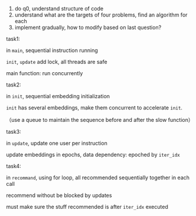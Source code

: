 1. do q0, understand structure of code
2. understand what are the targets of four problems, find an algorithm for each
3. implement gradually, how to modify based on last question?





task1: 

in `main`, sequential instruction running

`init`, `update` add lock, all threads are safe

main function: run concurrently



task2:

in `init`, sequential embedding initialization

`init` has several embeddings, make them concurrent to accelerate `init`.



（use a queue to maintain the sequence before and after the slow function）



task3:

in `update`, update one user per instruction

update embeddings in epochs, data dependency: epoched by `iter_idx`



task4:

in `recommand`, using for loop, all recommended sequentially together in each call

recommend without be blocked by updates

must make sure the stuff recommended is after `iter_idx` executed